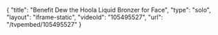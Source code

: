{
    "title": "Benefit Dew the Hoola Liquid Bronzer for Face",
    "type": "solo",
    "layout": "iframe-static",
    "videoId": "105495527",
    "url": "\/tvpembed\/105495527"
}